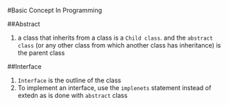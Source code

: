 #Basic Concept In Programming


##Abstract
1. a class that inherits from a class is a `Child class`. and the `abstract class` (or any other class from which another class has inheritance) is the parent class


##Interface
1. `Interface` is the outline of the class
2. To implement an interface, use the ``implenets`` statement instead of extedn as is done with `abstract` class
